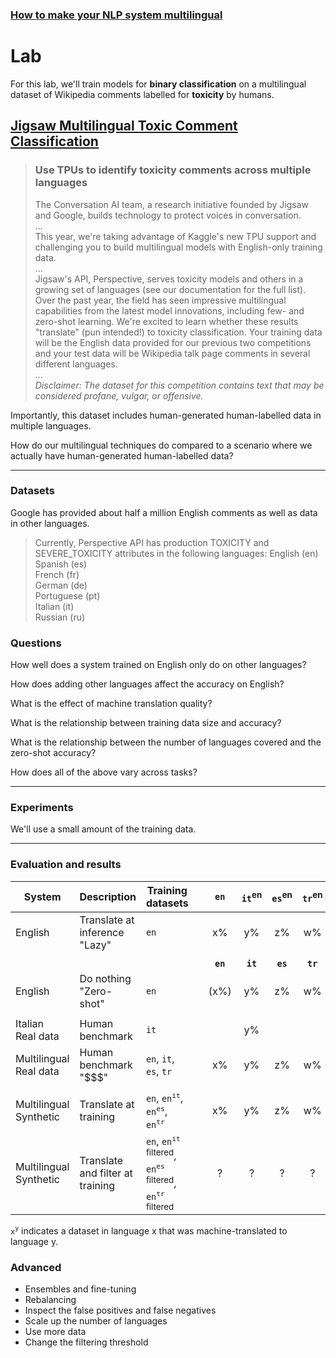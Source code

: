 ### [How to make your NLP system multilingual](/)
# Lab

For this lab, we'll train models for **binary classification** on a multilingual dataset of Wikipedia comments labelled for **toxicity** by humans.

## [Jigsaw Multilingual Toxic Comment Classification](https://www.kaggle.com/c/jigsaw-multilingual-toxic-comment-classification/data?select=test.csv)
> ### Use TPUs to identify toxicity comments across multiple languages
> The Conversation AI team, a research initiative founded by Jigsaw and Google, builds technology to protect voices in conversation.  
> ...  
> This year, we're taking advantage of Kaggle's new TPU support and challenging you to build multilingual models with English-only training data.  
> ...  
> Jigsaw's API, Perspective, serves toxicity models and others in a growing set of languages (see our documentation for the full list). Over the past year, the field has seen impressive multilingual capabilities from the latest model innovations, including few- and zero-shot learning. We're excited to learn whether these results "translate" (pun intended!) to toxicity classification. Your training data will be the English data provided for our previous two competitions and your test data will be Wikipedia talk page comments in several different languages.  
> ...  
> *Disclaimer: The dataset for this competition contains text that may be considered profane, vulgar, or offensive.*  

Importantly, this dataset includes human-generated human-labelled data in multiple languages.

How do our multilingual techniques do compared to a scenario where we actually have human-generated human-labelled data?

---

### Datasets

Google has provided about half a million English comments as well as data in other languages.

> Currently, Perspective API has production TOXICITY and SEVERE_TOXICITY attributes in the following languages:
>    English (en)  
>    Spanish (es)  
>    French (fr)  
>    German (de)  
>    Portuguese (pt)  
>    Italian (it)  
>    Russian (ru)  


### Questions

How well does a system trained on English only do on other languages?

How does adding other languages affect the accuracy on English?

What is the effect of machine translation quality?

What is the relationship between training data size and accuracy?

What is the relationship between the number of languages covered and the zero-shot accuracy?

How does all of the above vary across tasks?


---

### Experiments

We'll use a small amount of the training data.

<Colab notebook>

---

### Evaluation and results

| System           | Description               | Training datasets                                | | `en`    | `it`<sup>en</sup> | `es`<sup>en</sup> | `tr`<sup>en</sup> |
|-------------------|---------------------|------------------------------------------------------------------------|-|:-------:|:-------:|:-------:|:-------:|
| English  | Translate at inference <br/> "Lazy" | `en`                                                               | |    x%   |    y%   |    z%   |    w%   |
|                                        |                                                                        | |         |         |         |       |
|                |                            |                                                                    | | **`en`**| **`it`**| **`es`**| **`tr`**|
| English | Do nothing <br/>"Zero-shot" | `en`                                                                   | |   (x%)  |    y%   |    z%   |    w%   |
|                                        |                                                                        | |         |         |         |       |
| Italian <br/> Real data  |  Human benchmark   | `it`                                                                    | |         |    y%   |         |         |
| Multilingual <br/> Real data | Human benchmark <br/> "$$$" | `en`, `it`, `es`, `tr`                                                 | |    x%   |    y%   |    z%   |    w%   |
|                                        |                                                                        | |         |         |         |       |
| Multilingual <br/> Synthetic | Translate at training             | `en`, `en`<sup>`it`</sup>, `en`<sup>`es`</sup>, `en`<sup>`tr`</sup>    | |    x%   |    y%   |    z%   |    w%   |
| Multilingual <br/> Synthetic | Translate and filter at training  | `en`, `en`<sup>`it` filtered</sup>, `en`<sup>`es` filtered</sup>, `en`<sup>`tr` filtered</sup> | |    ?    |    ?    |    ?    |    ?   |

`x`<sup>`y`</sup> indicates a dataset in language x that was machine-translated to language y.

### Advanced

- Ensembles and fine-tuning
- Rebalancing
- Inspect the false positives and false negatives
- Scale up the number of languages
- Use more data
- Change the filtering threshold


